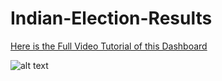 # Indian-Election-Results
[Here is the Full Video Tutorial of this Dashboard](https://youtu.be/88ADI5Rc1DU?si=IvYIifYEbr2yYU-U)

![alt text](https://i.ibb.co/HndX3Pp/elect.png)
